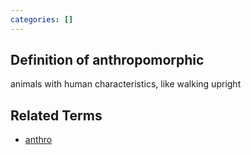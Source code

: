 ```yaml
---
categories: []
---
```


## Definition of anthropomorphic

animals with human characteristics, like walking upright

## Related Terms

- [anthro](./anthro)
